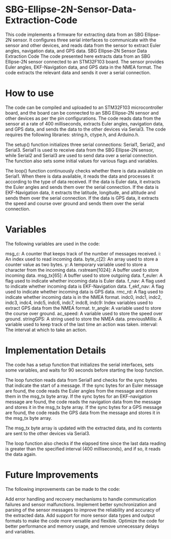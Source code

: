 # SBG-Ellipse-2N-Sensor-Data-Extraction-Code
This code implements a firmware for extracting data from an SBG Ellipse-2N sensor. It configures three serial interfaces to communicate with the sensor and other devices, and reads data from the sensor to extract Euler angles, navigation data, and GPS data.
SBG Ellipse-2N Sensor Data Extraction Code
The code presented here extracts data from an SBG Ellipse-2N sensor connected to an STM32F103 board. The sensor provides Euler angles, EKF-Navigation data, and GPS data in the NMEA format. The code extracts the relevant data and sends it over a serial connection.

# How to use
The code can be compiled and uploaded to an STM32F103 microcontroller board, and the board can be connected to an SBG Ellipse-2N sensor and other devices as per the pin configurations. The code reads data from the sensor at a rate of 400 milliseconds, extracts Euler angles, navigation data, and GPS data, and sends the data to the other devices via Serial3.
The code requires the following libraries: string.h, ctype.h, and Arduino.h.

The setup() function initializes three serial connections: Serial1, Serial2, and Serial3. Serial1 is used to receive data from the SBG Ellipse-2N sensor, while Serial2 and Serial3 are used to send data over a serial connection. The function also sets some initial values for various flags and variables.

The loop() function continuously checks whether there is data available on Serial1. When there is data available, it reads the data and processes it according to the type of data received. If the data is Euler data, it extracts the Euler angles and sends them over the serial connection. If the data is EKF-Navigation data, it extracts the latitude, longitude, and altitude and sends them over the serial connection. If the data is GPS data, it extracts the speed and course over ground and sends them over the serial connection.

# Variables
The following variables are used in the code:

msg_c: A counter that keeps track of the number of messages received.
i: An index used to read incoming data.
byte_c[2]: An array used to store a counter value as two bytes.
y: A temporary variable used to store a character from the incoming data.
rxstream[1024]: A buffer used to store incoming data.
msg_tx[65]: A buffer used to store outgoing data.
f_euler: A flag used to indicate whether incoming data is Euler data.
f_nav: A flag used to indicate whether incoming data is EKF-Navigation data.
f_ekf_nav: A flag used to indicate whether incoming data is GPS data.
rmc_rd: A flag used to indicate whether incoming data is in the NMEA format.
indc0, indc1, indc2, indc3, indc4, indc5, indc6, indc7, indc8, indc9: Index variables used to extract GPS data from the NMEA format.
tr_angle: A variable used to store the course over ground.
ac_speed: A variable used to store the speed over ground.
stringGPS: A string used to store the NMEA data.
previousMillis: A variable used to keep track of the last time an action was taken.
interval: The interval at which to take an action.

# Implementation Details
The code has a setup function that initializes the serial interfaces, sets some variables, and waits for 90 seconds before starting the loop function.

The loop function reads data from Serial1 and checks for the sync bytes that indicate the start of a message. If the sync bytes for an Euler message are found, the code reads the Euler angles from the message and stores them in the msg_tx byte array. If the sync bytes for an EKF-navigation message are found, the code reads the navigation data from the message and stores it in the msg_tx byte array. If the sync bytes for a GPS message are found, the code reads the GPS data from the message and stores it in the msg_tx byte array.

The msg_tx byte array is updated with the extracted data, and its contents are sent to the other devices via Serial3.

The loop function also checks if the elapsed time since the last data reading is greater than the specified interval (400 milliseconds), and if so, it reads the data again.

# Future Improvements
The following improvements can be made to the code:

Add error handling and recovery mechanisms to handle communication failures and sensor malfunctions.
Implement better synchronization and parsing of the sensor messages to improve the reliability and accuracy of the extracted data.
Add support for more sensor data types and output formats to make the code more versatile and flexible.
Optimize the code for better performance and memory usage, and remove unnecessary delays and variables.
